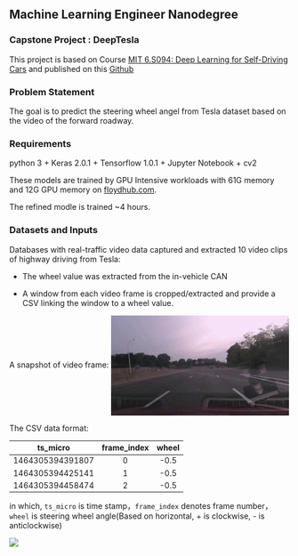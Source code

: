 
## Machine Learning Engineer Nanodegree
### Capstone Project : DeepTesla

This project is based on Course [MIT 6.S094: Deep Learning for Self-Driving Cars](http://selfdrivingcars.mit.edu/deeptesl/) and published on this [Github](https://github.com/nd009/capstone) 

### Problem Statement

The goal is to predict the steering wheel angel from Tesla dataset based on the video of the forward roadway.

### Requirements
python 3 + Keras 2.0.1 + Tensorflow 1.0.1 + Jupyter Notebook + cv2

These models are trained by GPU Intensive workloads with 61G memory and 12G GPU memory on [floydhub.com](https://www.floydhub.com).

The refined modle is trained ~4 hours.

### Datasets and Inputs

Databases with real-traffic video data captured and extracted 10 video clips of highway driving from Tesla:

- The wheel value was extracted from the in-vehicle CAN

- A window from each video frame is cropped/extracted and provide a CSV linking the window to a wheel value.

A snapshot of video frame:
<img src="./images/img/frame_1173.jpg" width = "320" height = "180" align=center />
    
The CSV data format:


|  ts_micro         | frame_index | wheel |
|:-----------------:|:-----------:|:-----:|
|  1464305394391807 | 0           | -0.5  |
| 1464305394425141  | 1           | -0.5  | 
| 1464305394458474  | 2           | -0.5  |


in which, `ts_micro` is time stamp，`frame_index` denotes frame number，`wheel` is steering wheel angle(Based on horizontal, + is clockwise, - is anticlockwise)


![](./images/img/gif_tesla_vgg.gif)
